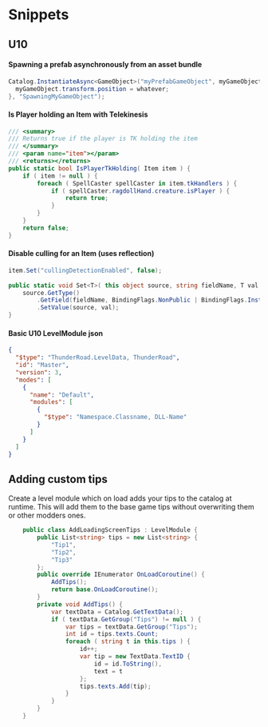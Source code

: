# Snippets


## U10


#### Spawning a prefab asynchronously from an asset bundle


```csharp
Catalog.InstantiateAsync<GameObject>("myPrefabGameObject", myGameObject => {
  myGameObject.transform.position = whatever;
}, "SpawningMyGameObject");
```

#### Is Player holding an Item with Telekinesis
```csharp
/// <summary>
/// Returns true if the player is TK holding the item
/// </summary>
/// <param name="item"></param>
/// <returns></returns>
public static bool IsPlayerTkHolding( Item item ) {
    if ( item != null ) {
        foreach ( SpellCaster spellCaster in item.tkHandlers ) {
            if ( spellCaster.ragdollHand.creature.isPlayer ) {
                return true;
            }
        }
    }
    return false;
}
```

#### Disable culling for an Item (uses reflection)
```csharp
item.Set("cullingDetectionEnabled", false);
 
public static void Set<T>( this object source, string fieldName, T val ) {
    source.GetType()
        .GetField(fieldName, BindingFlags.NonPublic | BindingFlags.Instance)
        .SetValue(source, val);
}
```


#### Basic U10 LevelModule json
```json
{
  "$type": "ThunderRoad.LevelData, ThunderRoad",
  "id": "Master",
  "version": 3,
  "modes": [
    {
      "name": "Default",
      "modules": [
        {
          "$type": "Namespace.Classname, DLL-Name"
        }
      ]
    }
  ]
}
```

## Adding custom tips

Create a level module which on load adds your tips to the catalog at runtime.
This will add them to the base game tips without overwriting them or other modders ones.

```csharp
    public class AddLoadingScreenTips : LevelModule {
        public List<string> tips = new List<string> {
            "Tip1",
            "Tip2",
            "Tip3"
        };
        public override IEnumerator OnLoadCoroutine() {
            AddTips();
            return base.OnLoadCoroutine();
        }
        private void AddTips() {
            var textData = Catalog.GetTextData();
            if ( textData.GetGroup("Tips") != null ) {
                var tips = textData.GetGroup("Tips");
                int id = tips.texts.Count;
                foreach ( string t in this.tips ) {
                    id++;
                    var tip = new TextData.TextID {
                        id = id.ToString(),
                        text = t
                    };
                    tips.texts.Add(tip);
                }
            }
        }
    }
```